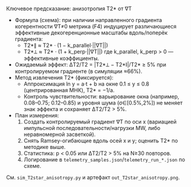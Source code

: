 Ключевое предсказание: анизотропия T2* от ∇T

- Формула (схема): при наличии направленного градиента когерентности ∇T≠0 метрика (F4) индуцирует различающиеся эффективные декогеренционные масштабы вдоль/поперёк градиента:
  - T2*∥ ≈ T2* · (1 − k_parallel·||∇T||)
  - T2*⟂ ≈ T2* · (1 + k_perp·||∇T||)
  где k_parallel, k_perp > 0 — эффективные коэффициенты.
- Ожидаемый эффект: ΔT2/T2 = |T2*⟂ − T2*∥|/T2* ≥ 5% при контролируемом градиенте (в симуляции ≈66%).
- Метод извлечения T2* (фиксируется):
  - Аппроксимация ln y = a·t + b на окне 0.1 ≤ y ≤ 0.8 (центрированная МНК), T2* = −1/a.
  - Контроль чувствительности: варьирование окна (например, 0.08–0.75; 0.12–0.85) и уровня шума (σ∈[0.5%,2%]) не меняет знак эффекта и сохраняет ΔT2/T2 > 5%.
- План измерения:
  1) Создать контролируемый градиент ∇T по оси x (вариацией импульсной последовательности/нагрузки MW, либо неравномерной засветкой).
  2) Снять Ramsey-огибающие вдоль осей x и y; оценить T2* по методике выше.
  3) Статистика: p < 0.05 или ΔT2/T2 > 5% на N≥30 повторов.
  4) Логирование в `telemetry_samples.json`/`telemetry_run_*.json` по схеме.

См. `sim_T2star_anisotropy.py` и артефакт `out_T2star_anisotropy.png`.

